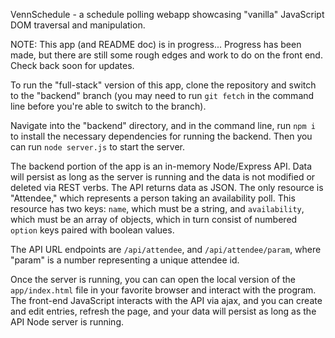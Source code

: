 VennSchedule - a schedule polling webapp showcasing "vanilla" JavaScript DOM traversal and manipulation.

NOTE: This app (and README doc) is in progress... Progress has been made, but there are still some rough edges and work to do on the front end. Check back soon for updates.

To run the "full-stack" version of this app, clone the repository and switch to the "backend" branch (you may need to run `git fetch` in the command line before you're able to switch to the branch).

Navigate into the "backend" directory, and in the command line, run `npm i` to install the necessary dependencies for running the backend. Then you can run `node server.js` to start the server.

The backend portion of the app is an in-memory Node/Express API. Data will persist as long as the server is running and the data is not modified or deleted via REST verbs. The API returns data as JSON. The only resource is "Attendee," which represents a person taking an availability poll. This resource has two keys: `name`, which must be a string, and `availability`, which must be an array of objects, which in turn consist of numbered `option` keys paired with boolean values.

The API URL endpoints are `/api/attendee`, and `/api/attendee/param`, where "param" is a number representing a unique attendee id.

Once the server is running, you can can open the local version of the `app/index.html` file in your favorite browser and interact with the program. The front-end JavaScript interacts with the API via ajax, and you can create and edit entries, refresh the page, and your data will persist as long as the API Node server is running.
